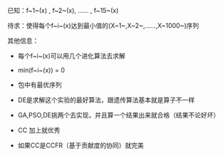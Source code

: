 已知：f~1~(x) , f~2~(x), ......  , f~15~(x)

待求：使得每个f~i~(x)达到最小值的(X~1~,X~2~,......,X~1000~)序列

其他信息：

- 每个f~i~(x)可以用几个进化算法去求解

- min(f~i~(x)) = 0
- 包中有最优序列
- DE是求解这个实验的最好算法，跟遗传算法基本就是算子不一样
- GA,PSO,DE挑两个去实现，并且算一个结果出来就合格（结果不论好坏）
- CC 加上就优秀
- 如果CC是CCFR（基于贡献度的协同）就完美

